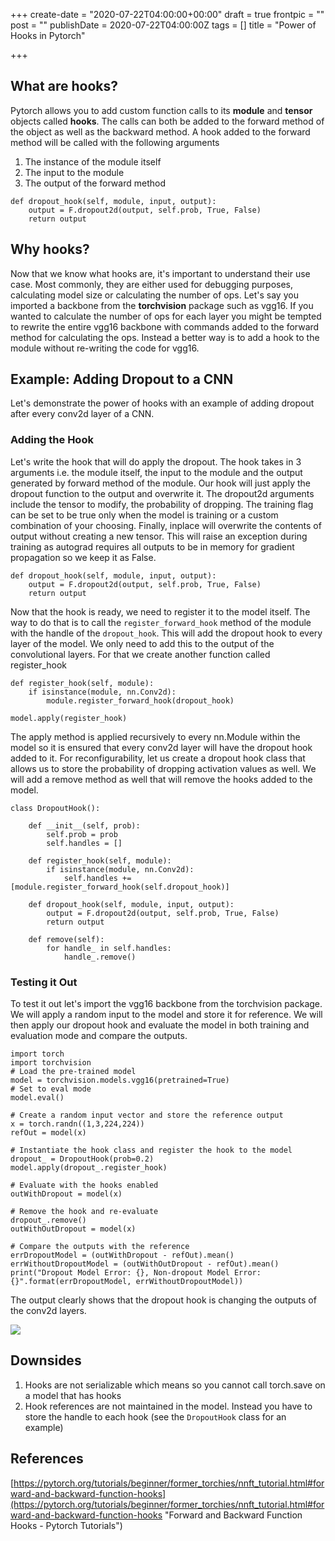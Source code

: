 +++
create-date = "2020-07-22T04:00:00+00:00"
draft = true
frontpic = ""
post = ""
publishDate = 2020-07-22T04:00:00Z
tags = []
title = "Power of Hooks in Pytorch"

+++
## What are hooks?

Pytorch allows you to add custom function calls to its **module** and **tensor** objects called **hooks**. The calls can both be added to the forward method of the object as well as the backward method. A hook added to the forward method will be called with the following arguments

1. The instance of the module itself
2. The input to the module
3. The output of the forward method

```
def dropout_hook(self, module, input, output):
    output = F.dropout2d(output, self.prob, True, False)
    return output
```

## Why hooks?

Now that we know what hooks are, it's important to understand their use case. Most commonly, they are either used for debugging purposes, calculating model size or calculating the number of ops. Let's say you imported a backbone from the **torchvision** package such as vgg16. If you wanted to calculate the number of ops for each layer you might be tempted to rewrite the entire vgg16 backbone with commands added to the forward method for calculating the ops. Instead a better way is to add a hook to the module without re-writing the code for vgg16.

## Example: Adding Dropout to a CNN

Let's demonstrate the power of hooks with an example of adding dropout after every conv2d layer of a CNN.

### Adding the Hook

Let's write the hook that will do apply the dropout. The hook takes in 3 arguments i.e. the module itself, the input to the module and the output generated by forward method of the module. Our hook will just apply the dropout function to the output and overwrite it. The dropout2d arguments include the tensor to modify, the probability of dropping. The training flag can be set to be true only when the model is training or a custom combination of your choosing. Finally, inplace will overwrite the contents of output without creating a new tensor. This will raise an exception during training as autograd requires all outputs to be in memory for gradient propagation so we keep it as False.

```
def dropout_hook(self, module, input, output):
    output = F.dropout2d(output, self.prob, True, False)
    return output
```

Now that the hook is ready, we need to register it to the model itself. The way to do that is to call the `register_forward_hook` method of the module with the handle of the `dropout_hook`. This will add the dropout hook to every layer of the model. We only need to add this to the output of the convolutional layers. For that we create another function called register_hook

    def register_hook(self, module):
    	if isinstance(module, nn.Conv2d):
        	module.register_forward_hook(dropout_hook)
    
    model.apply(register_hook)

The apply method is applied recursively to every nn.Module within the model so it is ensured that every conv2d layer will have the dropout hook added to it. For reconfigurability, let us create a dropout hook class that allows us to store the probability of dropping activation values as well. We will add a remove method as well that will remove the hooks added to the model.

    class DropoutHook():
    
        def __init__(self, prob):
            self.prob = prob
            self.handles = []
    
        def register_hook(self, module):
            if isinstance(module, nn.Conv2d):
                self.handles += [module.register_forward_hook(self.dropout_hook)]
    
        def dropout_hook(self, module, input, output):
            output = F.dropout2d(output, self.prob, True, False)
            return output
    
        def remove(self):
            for handle_ in self.handles:
                handle_.remove()

### Testing it Out

To test it out let's import the vgg16 backbone from the torchvision package. We will apply a random input to the model and store it for reference. We will then apply our dropout hook and evaluate the model in both training and evaluation mode and compare the outputs.

    import torch
    import torchvision
    # Load the pre-trained model
    model = torchvision.models.vgg16(pretrained=True)
    # Set to eval mode
    model.eval()
    
    # Create a random input vector and store the reference output
    x = torch.randn((1,3,224,224))
    refOut = model(x)
    
    # Instantiate the hook class and register the hook to the model
    dropout_ = DropoutHook(prob=0.2)
    model.apply(dropout_.register_hook)
    
    # Evaluate with the hooks enabled
    outWithDropout = model(x)
    
    # Remove the hook and re-evaluate
    dropout_.remove()
    outWithOutDropout = model(x)
    
    # Compare the outputs with the reference
    errDropoutModel = (outWithDropout - refOut).mean()
    errWithoutDropoutModel = (outWithOutDropout - refOut).mean()
    print("Dropout Model Error: {}, Non-dropout Model Error: {}".format(errDropoutModel, errWithoutDropoutModel))

The output clearly shows that the dropout hook is changing the outputs of the conv2d layers.

![](/uploads/dropout_result.PNG)

## Downsides

1. Hooks are not serializable which means so you cannot call torch.save on a model that has hooks
2. Hook references are not maintained in the model. Instead you have to store the handle to each hook (see the `DropoutHook` class for an example)

## References

[https://pytorch.org/tutorials/beginner/former_torchies/nnft_tutorial.html#forward-and-backward-function-hooks](https://pytorch.org/tutorials/beginner/former_torchies/nnft_tutorial.html#forward-and-backward-function-hooks "Forward and Backward Function Hooks - Pytorch Tutorials")